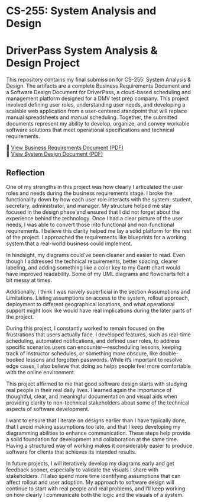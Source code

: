 # CS-255: System Analysis and Design

# DriverPass System Analysis & Design Project

This repository contains my final submission for CS-255: System Analysis & Design. The artifacts are a complete Business Requirements Document and a Software Design Document for DriverPass, a cloud-based scheduling and management platform designed for a DMV test prep company. This project involved defining user roles, understanding user needs, and developing a scalable web application from a user-centered standpoint that will replace manual spreadsheets and manual scheduling. Together, the submitted documents represent my ability to develop, organize, and convey workable software solutions that meet operational specifications and technical requirements.

📄 [View Business Requirements Document (PDF)](Business_Requirements_Document.pdf) \
📄 [View System Design Document (PDF)](System_Design_Document.pdf)


## Reflection

One of my strengths in this project was how clearly I articulated the user roles and needs during the business requirements stage. I broke the functionality down by how each user role interacts with the system: student, secretary, administrator, and manager. My structure helped me stay focused in the design phase and ensured that I did not forget about the experience behind the technology. Once I had a clear picture of the user needs, I was able to convert those into functional and non-functional requirements. I believe this clarity helped me lay a solid platform for the rest of the project. I approached the requirements like blueprints for a working system that a real-world business could implement.

In hindsight, my diagrams could’ve been cleaner and easier to read. Even though I addressed the technical requirements, better spacing, clearer labeling, and adding something like a color key to my Gantt chart would have improved readability. Some of my UML diagrams and flowcharts felt a bit messy at times.

Additionally, I think I was naively superficial in the section Assumptions and Limitations. Listing assumptions on access to the system, rollout approach, deployment to different geographical locations, and what operational support might look like would have real implications during the later parts of the project.

During this project, I constantly worked to remain focused on the frustrations that users actually face. I developed features, such as real-time scheduling, automated notifications, and defined user roles, to address specific scenarios users can encounter—rescheduling lessons, keeping track of instructor schedules, or something more obscure, like double-booked lessons and forgotten passwords. While it’s important to resolve edge cases, I also believe that doing so helps people feel more comfortable with the online environment.

This project affirmed to me that good software design starts with studying real people in their real daily lives. I learned again the importance of thoughtful, clear, and meaningful documentation and visual aids when providing clarity to non-technical stakeholders about some of the technical aspects of software development.

I want to ensure that I iterate on designs earlier than I have typically done, that I avoid making assumptions too late, and that I keep developing my diagramming abilities to enhance communication. These steps help provide a solid foundation for development and collaboration at the same time. Having a structured way of working makes it considerably easier to produce software for clients that achieves its intended results.

In future projects, I will iteratively develop my diagrams early and get feedback sooner, especially to validate the visuals I share with stakeholders. I’ll also spend more time identifying assumptions that can affect rollout and user adoption. My approach to software design will continue to start with real people and real problems, and I’ll keep working on how clearly I communicate both the logic and the visuals of a system.
